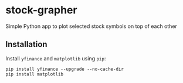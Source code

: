 # stock-grapher
Simple Python app to plot selected stock symbols on top of each other

Installation
------------

Install ``yfinance`` and ``matplotlib`` using ``pip``:

``` code:: bash
pip install yfinance --upgrade --no-cache-dir
pip install matplotlib
```
